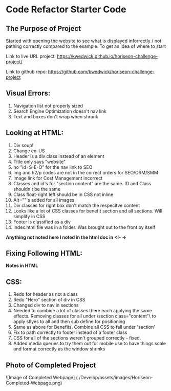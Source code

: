 # Code Refactor Starter Code

## The Purpose of Project
Started with opening the website to see what is displayed inforrectly / not pathing correctly compared to the example. To get an idea of where to start

Link to live URL project: https://kwedwick.github.io/horiseon-challenge-project/

Link to github repo: https://github.com/kwedwick/horiseon-challenge-project

## Visual Errors:
1. Navigation list not properly sized
2. Search Engine Optimization doesn't nav link
3. Text and boxes don't wrap when shrunk

## Looking at HTML:
1. Div soup!
2. Change en-US
3. Header is a div class instead of an element
4. Title only says "website"
5. no "id=S-E-O" for the nav link to SEO
6. Img and h2/p codes are not in the correct orders for SEO/ORM/SMM 
7. Image link for Cost Management incorrect
8. Classes and id's for "section content" are the same. ID and Class shouldn't be the same
9. Class float-right left should be in CSS not inline
11. Alt=""'s added for all images
12. Div classes for right box don't match the respecitve content
13. Looks like a lot of CSS classes for benefit section and all sections. Will simplify in CSS 
14. Footer is classified as a div
15. Index.html file was in a folder. Was brought out to the front by itself

**Anything not noted here I noted in the html doc in <!- ->**

## Fixing Following HTML:
**Notes in HTML**

## CSS:
1. Redo for header as not a class
2. Redo "Hero" section of div in CSS
3. Changed div to nav in sections
4. Needed to combine a lot of classes there each applying the same effects. Removing classes for all under \section class="content"\ to apply stlyes to all and then sub define for positioning
5. Same as above for Benefits. Combine all CSS to fall under 'section'
6. Fix to path correctly to footer instead of a footer class
7. CSS for all of the sections weren't grouped correctly - fixed.
8. Added media queries to try them out for mobile use to have things scale and format correctly as the window shrinks

## Photo of Completed Project
![Image of Completed Webpage] (./Develop/assets/images/Horiseon-Completed-Webpage.png)
